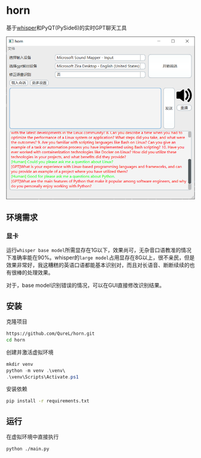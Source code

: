# horn
基于[whisper](https://openai.com/research/whisper)和PyQT(PySide6)的实时GPT聊天工具

![](./img/Snipaste_2023-09-12_16-33-16.png)


## 环境需求

### 显卡

运行`whisper base model`所需显存在1G以下，效果尚可，无杂音口语教准的情况下准确率能在90%。whisper的`large model`占用显存在8G以上，很不亲民，但是效果非常好，我这糟糕的英语口语都能基本识别对，而且对长语音、断断续续的也有很棒的处理效果。

对于，base model识别错误的情况，可以在GUI直接修改识别结果。

## 安装

克隆项目

```bash
https://github.com/QureL/horn.git
cd horn
```

创建并激活虚拟环境

```powershell
mkdir venv
python -m venv .\venv\
.\venv\Scripts\Activate.ps1
```

安装依赖

```bash
pip install -r requirements.txt
```

## 运行

在虚拟环境中直接执行

```
python ./main.py
```

